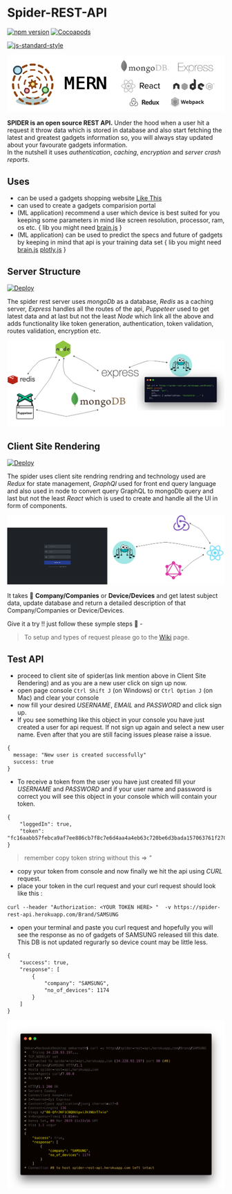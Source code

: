 # Spider-REST-API

[![npm version](https://badge.fury.io/js/express.svg)](https://badge.fury.io/js/express)
[![Cocoapods](https://img.shields.io/badge/license-MIT-green.svg)](http://doge.mit-license.org)

[![js-standard-style](https://cdn.rawgit.com/feross/standard/master/badge.svg)](https://github.com/feross/standard)

<img src="Examples/mern.png" alt="Stack" />

<b>SPIDER is an open source REST API.</b> Under the hood when a user hit a request it throw data which is stored in database and also start fetching the latest and greatest gadgets information so, you will always stay updated about your favourate gadgets information. <br>
In the nutshell it uses _authentication_, _caching_, _encryption_ and _server crash reports_.
<br>

## Uses

- can be used a gadgets shopping website [Like This](https://github.com/omkarnath1123/My-Awesome-Shop)
- can used to create a gadgets comparision portal
- (ML application) recommend a user which device is best suited for you keeping some parameters in mind like screen resolution, processor, ram, os etc. { lib you might need [brain.js](https://github.com/BrainJS/brain.js) }
- (ML application) can be used to predict the specs and future of gadgets by keeping in mind that api is your training data set { lib you might need [brain.js](https://github.com/BrainJS/brain.js) [plotly.js](https://plot.ly/javascript/) }

## Server Structure
[![Deploy](https://www.herokucdn.com/deploy/button.png)](http://spider-rest-api.herokuapp.com/Brands)

The spider rest server uses _mongoDb_ as a database, _Redis_ as a caching server, _Express_ handles all the routes of the api, _Puppeteer_ used to get latest data and at last but not the least _Node_ which link all the above and adds functionality like token generation, authentication, token validation, routes validation, encryption etc.

<img src="Examples/Server_Diagram.jpg" alt="Server Structure" />

## Client Site Rendering
[![Deploy](https://www.herokucdn.com/deploy/button.png)](https://spider-client.herokuapp.com/)

The spider uses client site rendring rendring and technology used are _Redux_ for state management, _GraphQl_ used for front end query language and also used in node to convert query GraphQL to mongoDb query and last but not the least _React_ which is used to create and handle all the UI in form of components.

<img src="Examples/Client.jpg" alt="Server Structure" />
<br/>

It takes :iphone: <b>Company/Companies</b> or <b>Device/Devices</b> and get latest subject data, update database and return a detailed description of that Company/Companies or Device/Devices.

Give it a try !! just follow these symple steps :hammer: -

> To setup and types of request please go to the [Wiki](https://github.com/omkarnath1123/Spider-REST-API/wiki) page.

## Test API
- proceed to client site of spider(as link mention above in Client Site Rendering) and as you are a new user click on sign up now.
- open page console `Ctrl Shift J` (on Windows) or `Ctrl Option J` (on Mac) and clear your console
- now fill your desired _USERNAME_, _EMAIL_ and _PASSWORD_ and click sign up.
- If you see something like this object in your console you have just created a user for api request. If not sign up again and select a new user name. Even after that you are still facing issues please raise a issue.
```
{
  message: "New user is created successfully"
  success: true
}
```
- To receive a token from the user you have just created fill your _USERNAME_ and _PASSWORD_ and if your user name and password is correct you will see this object in your console which will contain your token.
```
{
    "loggedIn": true,
    "token": "fc16aabb57febca9af7ee886cb7f8c7e6d4aa4a4eb63c720be6d3bada157063761f2709e13d0010920e088f0af16070b4515c4774adb07a6cfa4966cf8bd69c141c51f9c5e286764497e90c64e5033629d64f84ae73a170ceab62407985a2be7a78114ebcecf0742e3d711765c8ec53aea5c83c8eb27ee0dcf1964762103aae44a85"
}
```
> remember copy token string without this => *"*  
- copy your token from console and now finally we hit the api using *CURL* request.
- place your token in the curl request and your curl request should look like this :

``curl --header "Authorization: <YOUR TOKEN HERE> "  -v https://spider-rest-api.herokuapp.com/Brand/SAMSUNG``
- open your terminal and paste you curl request and hopefully you will see the response as no of gadgets of SAMSUNG released till this date. This DB is not updated regurarly so device count may be little less.
```
{
    "success": true,
    "response": [
        {
            "company": "SAMSUNG",
            "no_of_devices": 1174
        }
    ]
}
```
<img src="Examples/curl_get.png" alt="SPIDER curl get request" />
